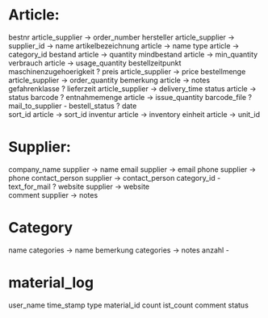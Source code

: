 # Article:
bestnr                              article_supplier -> order_number
hersteller                          article_supplier -> supplier_id -> name
artikelbezeichnung                  article -> name
type                                article -> category_id
bestand                             article -> quantity
mindbestand                         article -> min_quantity
verbrauch                           article -> usage_quantity
bestellzeitpunkt                    
maschinenzugehoerigkeit             ?
preis                               article_supplier -> price
bestellmenge                        article_supplier -> order_quantity
bemerkung                           article -> notes
gefahrenklasse                      ?
lieferzeit                          article_supplier -> delivery_time
status                              article -> status
barcode                             ?
entnahmemenge                       article -> issue_quantity
barcode_file                        ?
mail_to_supplier                    -
bestell_status                      ?
date                                
sort_id                             article -> sort_id
inventur                            article -> inventory
einheit                             article -> unit_id

# Supplier:
company_name                        supplier -> name
email                               supplier -> email
phone                               supplier -> phone
contact_person                      supplier -> contact_person
category_id                         -
text_for_mail                       ?
website                             supplier -> website  
comment                             supplier -> notes

# Category
name                                categories -> name
bemerkung                           categories -> notes
anzahl                              -

# material_log
user_name
time_stamp
type
material_id
count
ist_count
comment
status